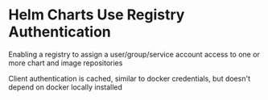 # Helm Charts Use Registry Authentication

Enabling a registry to assign a user/group/service account access to one or more chart and image repositories

Client authentication is cached, similar to docker credentials, but doesn't depend on docker locally installed